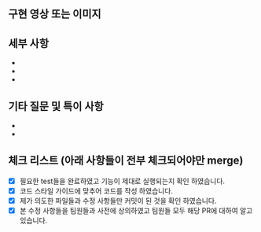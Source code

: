 ## 구현 영상 또는 이미지

## 세부 사항
- 
-
-

## 기타 질문 및 특이 사항
-
-
 
## 체크 리스트 (아래 사항들이 전부 체크되어야만 merge)
- [x]  필요한 test들을 완료하였고 기능이 제대로 실행되는지 확인 하였습니다.
- [x]  코드 스타일 가이드에 맞추어 코드를 작성 하였습니다.
- [x]  제가 의도한 파일들과 수정 사항들만 커밋이 된 것을 확인 하였습니다.
- [x]  본 수정 사항들을 팀원들과 사전에 상의하였고 팀원들 모두 해당 PR에 대하여 알고 있습니다.
